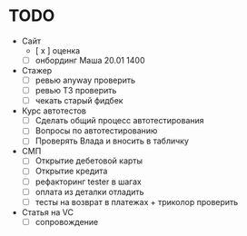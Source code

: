 # TODO

- Сайт
    - [ x ] оценка
    - [  ] онбординг Маша 20.01 1400
- Стажер
    - [  ] ревью anyway проверить
    - [  ] ревью ТЗ проверить
    - [  ] чекать старый фидбек
- Курс автотестов
    - [  ] Сделать общий процесс автотестирования
    - [  ] Вопросы по автотестированию
    - [  ] Проверять Влада и вносить в табличку
- СМП
    - [  ] Открытие дебетовой карты
    - [  ] Открытие кредита
    - [  ] рефакторинг tester в шагах
    - [  ] оплата из деталки отладить
    - [  ] тесты на возврат в платежах + триколор проверить
- Статья на VC
    - [  ] сопровождение